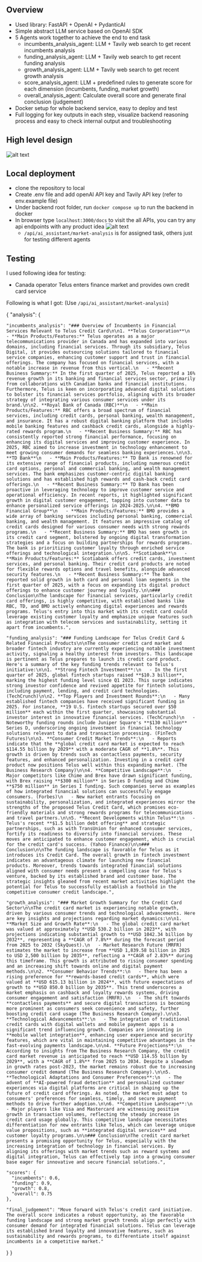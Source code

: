 ## Overview
- Used library: FastAPI + OpenAI + PydanticAI
- Simple abstract LLM service based on OpenAI SDK
- 5 Agents work together to achieve the end to end task
  - incumbents_analysis_agent: LLM + Tavily web search to get recent incumbents analysis
  - funding_analysis_agent: LLM + Tavily web search to get recent funding analysis
  - growth_analysis_agent: LLM + Tavily web search to get recent growth analysis
  - score_analysis_agent: LLM + predefined rules to generate score for each dimension (incumbents, funding, market growth)
  - overall_analysis_agent: Calculate overall score and generate final conclusion (judgement)
- Docker setup for whole backend service, easy to deploy and test
- Full logging for key outputs in each step, visualize backend reasoning process and easy to check internal output and troubleshooting

## High level design
![alt text](hld_market_analysis.png)

## Local deployment
- clone the repository to local
- Create .env file and add openAI API key and Tavily API key (refer to env.example file)
- Under backend root folder, run `docker compose up` to run the backend in docker
- In browser type `localhost:3000/docs` to visit the all APIs, you can try any api endpoints with any product idea
![alt text](api.png)
    - `/api/ai_assistant/market-analysis` is for assigned task, others just for testing different agents

## Testing
I used following idea for testing: 
- Canada operator Telus enters finance market and provides own credit card service

Following is what I got: (Use `/api/ai_assistant/market-analysis`)

{
  "analysis": {
    
    "incumbents_analysis": "### Overview of Incumbents in Financial Services Relevant to Telus Credit Card\n\n1. **Telus Corporation**\n   - **Main Products/Features:** Telus operates as a major telecommunications provider in Canada and has expanded into various domains, including financial services. Through its subsidiary, Telus Digital, it provides outsourcing solutions tailored to financial service companies, enhancing customer support and trust in financial offerings. The company has focused on financial services, with a notable increase in revenue from this vertical.\n   - **Recent Business Summary:** In the first quarter of 2025, Telus reported a 16% revenue growth in its banking and financial services sector, primarily from collaborations with Canadian banks and financial institutions. Furthermore, Telus is keen on incorporating advanced digital solutions to bolster its financial services portfolio, aligning with its broader strategy of integrating various consumer services under its brand.\n\n2. **Royal Bank of Canada (RBC)**\n   - **Main Products/Features:** RBC offers a broad spectrum of financial services, including credit cards, personal banking, wealth management, and insurance. It has a robust digital banking platform that includes mobile banking features and cashback credit cards, alongside a highly-rated rewards program.\n   - **Recent Business Summary:** RBC has consistently reported strong financial performance, focusing on enhancing its digital services and improving customer experience. In 2025, RBC aimed to increase investment in technology enhancement to meet growing consumer demands for seamless banking experiences.\n\n3. **TD Bank**\n   - **Main Products/Features:** TD Bank is renowned for its extensive range of financial products, including numerous credit card options, personal and commercial banking, and wealth management services. The bank emphasizes customer-centric digital banking solutions and has established high rewards and cash-back credit card offerings.\n   - **Recent Business Summary:** TD Bank has been proactive in leveraging technology to improve customer service and operational efficiency. In recent reports, it highlighted significant growth in digital customer engagement, tapping into customer data to enhance personalized service offerings in 2024-2025.\n\n4. **BMO Financial Group**\n   - **Main Products/Features:** BMO provides a wide array of banking services including personal banking, commercial banking, and wealth management. It features an impressive catalog of credit cards designed for various consumer needs with strong rewards programs.\n   - **Recent Business Summary:** BMO has seen growth in its credit card segment, bolstered by ongoing digital transformation strategies and a focus on building partnerships for rewards programs. The bank is prioritizing customer loyalty through enriched service offerings and technological integration.\n\n5. **Scotiabank**\n   - **Main Products/Features:** Scotiabank offers credit cards, investment services, and personal banking. Their credit card products are noted for flexible rewards options and travel benefits, alongside advanced security features.\n   - **Recent Business Summary:** The bank reported solid growth in both card and personal loan segments in the first quarter of 2025, with a focus on expanding its digital product offerings to enhance customer journey and loyalty.\n\n### Conclusion\nThe landscape for financial services, particularly credit card offerings, is highly competitive, with established banks like RBC, TD, and BMO actively enhancing digital experiences and rewards programs. Telus's entry into this market with its credit card could leverage existing customer loyalty and emphasize unique features such as integration with telecom services and sustainability, setting it apart from incumbents.",
    
    "funding_analysis": "### Funding Landscape for Telus Credit Card & Related Financial Products\n\nThe consumer credit card market and broader fintech industry are currently experiencing notable investment activity, signaling a healthy interest from investors. This landscape is pertinent as Telus prepares to launch its credit card product. Here's a summary of the key funding trends relevant to Telus's initiative:\n\n1. **Strong Fintech Investment**:\n   - In the first quarter of 2025, global fintech startups raised **$10.3 billion**, marking the highest funding level since Q1 2023. This surge indicates strong investor confidence and revived appetite for fintech solutions, including payment, lending, and credit card technologies. (TechCrunch)\n\n2. **Top Players and Investment Rounds**:\n   - Many established fintech companies have received significant funding in 2025. For instance, **19 U.S. fintech startups secured over $50 million** each within the first quarter, showcasing substantial investor interest in innovative financial services. (TechCrunch)\n   - Noteworthy funding rounds include Juniper Square's **$130 million** Series D, underscoring ongoing investment in financial technology solutions relevant to data and transaction processing. (FinTech Futures)\n\n3. **Consumer Credit Market Trends**:\n   - Reports indicate that the **global credit card market is expected to reach $114.55 billion by 2029** with a moderate CAGR of **1.8%**. This growth is driven by trends such as contactless payments, security features, and enhanced personalization. Investing in a credit card product now positions Telus well within this expanding market. (The Business Research Company)\n\n4. **Competitive Landscape**:\n   - Major competitors like Chime and Brex have drawn significant funding, with Brex raising **$300 million** in Series D funding and Chime **$750 million** in Series I funding. Such companies serve as examples of how integrated financial solutions can successfully engage consumers. (Forbes)\n   - New market entrants focusing on sustainability, personalization, and integrated experiences mirror the strengths of the proposed Telus Credit Card, which promises eco-friendly materials and strong rewards programs for telecommunications and travel partners.\n\n5. **Recent Developments within Telus**:\n   - Telus's recent **$1.5 billion debt offering** and strategic partnerships, such as with TransUnion for enhanced consumer services, fortify its readiness to diversify into financial services. These moves are anticipated to enhance customer engagement, which is crucial for the credit card's success. (Yahoo Finance)\n\n### Conclusion\n\nThe funding landscape is favorable for Telus as it introduces its Credit Card. The overall growth in fintech investment indicates an advantageous climate for launching new financial products. Moreover, trends towards integrated financial solutions aligned with consumer needs present a compelling case for Telus's venture, backed by its established brand and customer base. The strategic insights gleaned from recent market activities highlight the potential for Telus to successfully establish a foothold in the competitive consumer credit landscape.",
    
    "growth_analysis": "### Market Growth Summary for the Credit Card Sector\n\nThe credit card market is experiencing notable growth, driven by various consumer trends and technological advancements. Here are key insights and projections regarding market dynamics:\n\n1. **Market Size and Growth Rate**:\n   - The global credit card market was valued at approximately **USD 530.2 billion in 2023**, with projections indicating substantial growth to **USD 1042.34 billion by 2032**, representing a **CAGR of 7.8%** during the forecast period from 2025 to 2032 (SkyQuest).\n   - Market Research Future (MRFR) estimates the market to increase from **USD 1,839.58 billion in 2025 to USD 2,500 billion by 2035**, reflecting a **CAGR of 2.83%** during this timeframe. This growth is attributed to rising consumer spending and an increasing shift towards online and digital payment methods.\n\n2. **Consumer Behavior Trends**:\n   - There has been a rising preference for **rewards-based credit cards**, which were valued at **USD 615.13 billion in 2024**, with future expectations of growth to **USD 850.0 billion by 2035**. This trend underscores a market emphasis on cashback and loyalty rewards systems, driving consumer engagement and satisfaction (MRFR).\n   - The shift towards **contactless payments** and secure digital transactions is becoming more prominent as consumers seek convenience and safety, further boosting credit card usage (The Business Research Company).\n\n3. **Technological Advancements**:\n   - The integration of traditional credit cards with digital wallets and mobile payment apps is a significant trend influencing growth. Companies are innovating in **mobile wallet integration**, enhancing user experience and security features, which are vital in maintaining competitive advantages in the fast-evolving payments landscape.\n\n4. **Future Projections**:\n   - According to insights from The Business Research Company, the credit card market revenue is anticipated to reach **USD 114.55 billion by 2029**, with a **CAGR of 1.8%** from 2025 to 2034. Despite a slowdown in growth rates post-2023, the market remains robust due to increasing consumer credit demand (The Business Research Company).\n\n5. **Technological Adaptations and Consumer Preferences**:\n   - The advent of **AI-powered fraud detection** and personalized customer experiences via digital platforms are critical in shaping up the future of credit card offerings. As noted, the market must adapt to consumers' preferences for seamless, timely, and secure payment methods to drive further adoption.\n\n6. **Competitive Landscape**:\n   - Major players like Visa and Mastercard are witnessing positive growth in transaction volumes, reflecting the steady increase in credit card usage globally. This competitive landscape necessitates differentiation for new entrants like Telus, which can leverage unique value propositions, such as **integrated digital services** and customer loyalty programs.\n\n### Conclusion\nThe credit card market presents a promising opportunity for Telus, especially with the increasing integration of technology in financial services. By aligning its offerings with market trends such as reward systems and digital integration, Telus can effectively tap into a growing consumer base eager for innovative and secure financial solutions.",

    "scores": {
      "incumbents": 0.6,
      "funding": 0.9,
      "growth": 0.8,
      "overall": 0.75
    },

    "final_judgement": "Move forward with Telus's credit card initiative. The overall score indicates a robust opportunity, as the favorable funding landscape and strong market growth trends align perfectly with consumer demand for integrated financial solutions. Telus can leverage its established brand loyalty and innovative features, such as sustainability and rewards programs, to differentiate itself against incumbents in a competitive market."
  }
}
